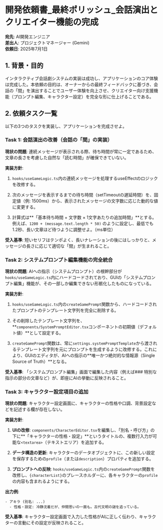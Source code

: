 # 開発依頼書_最終ポリッシュ_会話演出とクリエイター機能の完成

**宛先**: AI開発エンジニア  
**差出人**: プロジェクトマネージャー (Gemini)  
**依頼日**: 2025年7月1日

## 1. 背景・目的

インタラクティブ会話劇システムの実装は成功し、アプリケーションのコア体験は完成した。本依頼の目的は、オーナーからの最終フィードバックに基づき、会話の「間」を演出することでユーザー体験を向上させ、クリエイター向け支援機能（プロンプト編集、キャラクター設定）を完全な形に仕上げることである。

## 2. 依頼タスク一覧

以下の3つのタスクを実装し、アプリケーションを完成させよ。

### Task 1: 会話演出の改善（会話の「間」の実装）

**現状の問題**: 連続メッセージが表示される際、待ち時間が常に一定であるため、文章の長さを考慮した自然な「読む時間」が確保できていない。

**実装方針**:

1. `hooks/useGameLogic.ts`内の連続メッセージを処理するuseEffectのロジックを改修する。

2. 次のメッセージを表示するまでの待ち時間（setTimeoutの遅延時間）を、固定値（例: 1500ms）から、表示されたメッセージの文字数に応じた動的な値に変更する。

3. 計算式は**「基本待ち時間 + 文字数 × 1文字あたりの追加時間」**とする。例えば、`1200 + (message.text.length * 50)` のように設定し、最低でも1.2秒、長い文章ほど待つように調整せよ。（ms単位）

**受入基準**: 短いセリフはテンポよく、長いナレーションの後にはしっかりと、メッセージの長さに応じて適切な「間」が生まれること。

### Task 2: システムプロンプト編集機能の完全統合

**現状の問題**: AIへの指示（システムプロンプト）の根幹部分が`hooks/useGameLogic.ts`内にハードコードされており、GUIの「システムプロンプト編集」機能が、その一部しか編集できない形骸化したものになっている。

**実装方針**:

1. `hooks/useGameLogic.ts`内の`createGamePrompt`関数から、ハードコードされたプロンプトのテンプレート文字列を完全に削除する。

2. その削除したテンプレート文字列を、**`components/SystemPromptEditor.tsx`コンポーネントの初期値（デフォルト値）**として設定する。

3. `createGamePrompt`関数は、常に`settings.systemPromptTemplate`から渡されるテンプレート文字列を元にプロンプトを生成するように改修する。これにより、GUIのエディタが、AIへの指示の**唯一かつ絶対的な情報源（Single Source of Truth）**となる。

**受入基準**: 「システムプロンプト編集」画面で編集した内容（例えば### 特別な指示の部分の文章など）が、即座にAIの挙動に反映されること。

### Task 3: キャラクター設定項目の追加

**現状の問題**: キャラクター設定画面に、キャラクターの性格や口調、背景設定などを記述する欄が存在しない。

**実装方針**:

1. **UIの改修**: `components/CharacterEditor.tsx`を編集し、「別名・呼び方」の下に**「キャラクターの性格・設定」**というタイトルの、複数行入力が可能な`<textarea>`（テキストエリア）を追加する。

2. **データ構造の更新**: キャラクターのデータオブジェクトに、この新しい設定を保存するための`profile`（または`description`）プロパティを追加する。

3. **プロンプトへの反映**: `hooks/useGameLogic.ts`内の`createGamePrompt`関数を改修し、`{characterList}`のプレースホルダーに、各キャラクターの`profile`の内容も含まれるようにする。

**出力例**:
```
- アキラ (別名: ...)
  - 性格・設定: 冷静沈着だが、仲間思いの一面も。古代文明の謎を追っている。
```

**受入基準**: キャラクター設定画面で入力した性格がAIに正しく伝わり、キャラクターの言動にその設定が反映されること。